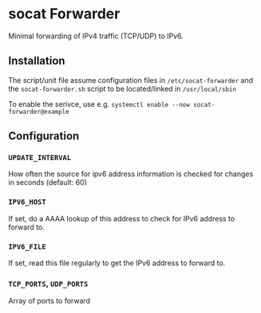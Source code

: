 # socat Forwarder

Minimal forwarding of IPv4 traffic (TCP/UDP) to IPv6.

## Installation

The script/unit file assume configuration files in `/etc/socat-forwarder` and
the `socat-forwarder.sh` script to be located/linked in `/usr/local/sbin`

To enable the serivce, use e.g. `systemctl enable --now socat-forwarder@example`

## Configuration

### `UPDATE_INTERVAL`

How often the source for ipv6 address information is checked for changes in seconds (default: 60)

### `IPV6_HOST`

If set, do a AAAA lookup of this address to check for IPv6 address to forward to.

### `IPV6_FILE`

If set, read this file regularly to get the IPv6 address to forward to.

### `TCP_PORTS`, `UDP_PORTS`

Array of ports to forward
